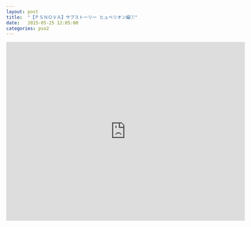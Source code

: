 ```yaml
---
layout: post
title:  "【ＰＳＮＯＶＡ】サブストーリー ヒュペリオン編①"
date:   2015-05-25 12:05:00
categories: pso2
---
```


<iframe width="640" height="480" src="https://www.youtube.com/watch?v=zxTFFJO9z1I" frameborder="0" allowfullscreen></iframe>
